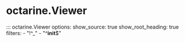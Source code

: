 # octarine.Viewer

::: octarine.Viewer
    options:
      show_source: true
      show_root_heading: true
      filters:
       - "!^_"
       - "^__init__$"